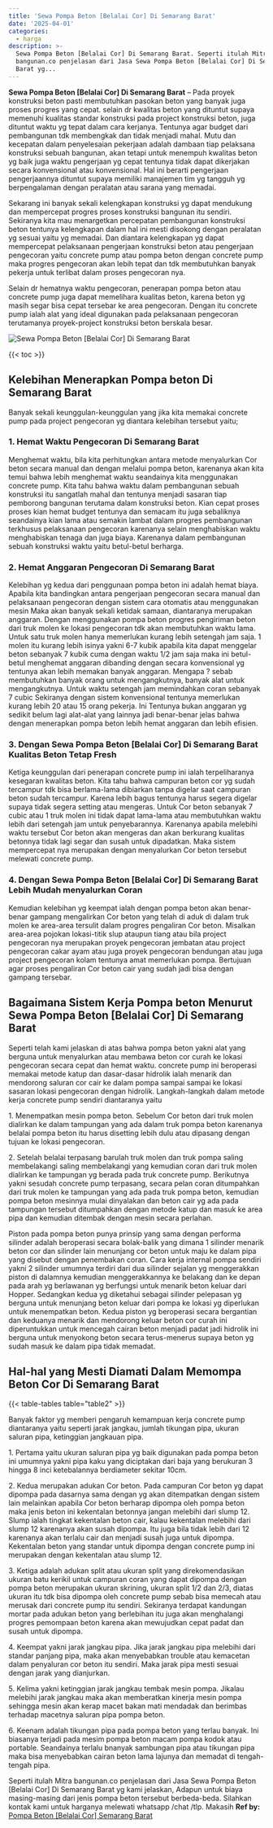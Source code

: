 ```yaml
---
title: 'Sewa Pompa Beton [Belalai Cor] Di Semarang Barat'
date: '2025-04-01'
categories:
  - harga
description: >-
  Sewa Pompa Beton [Belalai Cor] Di Semarang Barat. Seperti itulah Mitra
  bangunan.co penjelasan dari Jasa Sewa Pompa Beton [Belalai Cor] Di Semarang
  Barat yg...
---
```


**Sewa Pompa Beton \[Belalai Cor\] Di Semarang Barat** – Pada proyek konstruksi beton pasti membutuhkan pasokan beton yang banyak juga proses progres yang cepat. selain dr kwalitas beton yang dituntut supaya memenuhi kualitas standar konstruksi pada project konstruksi beton, juga dituntut waktu yg tepat dalam cara kerjanya. Tentunya agar budget dari pembangunan tdk membengkak dan tidak menjadi mahal. Mutu dan kecepatan dalam penyelesaian pekerjaan adalah dambaan tiap pelaksana konstruksi sebuah bangunan, akan tetapi untuk menempuh kwalitas beton yg baik juga waktu pengerjaan yg cepat tentunya tidak dapat dikerjakan secara konvensional atau konvensional. Hal ini berarti pengerjaan pengerjaannya dituntut supaya memiliki manajemen tim yg tangguh yg berpengalaman dengan peralatan atau sarana yang memadai.

Sekarang ini banyak sekali kelengkapan konstruksi yg dapat mendukung dan mempercepat progres proses konstruksi bangunan itu sendiri. Sekiranya kita mau menargetkan percepatan pembangunan konstruksi beton tentunya kelengkapan dalam hal ini mesti disokong dengan peralatan yg sesuai yaitu yg memadai. Dan diantara kelengkapan yg dapat mempercepat pelaksanaan pengerjaan konstruksi beton atau pengerjaan pengecoran yaitu concrete pump atau pompa beton dengan concrete pump maka progres pengecoran akan lebih tepat dan tdk membutuhkan banyak pekerja untuk terlibat dalam proses pengecoran nya.

Selain dr hematnya waktu pengecoran, penerapan pompa beton atau concrete pump juga dapat memelihara kualitas beton, karena beton yg masih segar bisa cepat tersebar ke area pengecoran. Dengan itu concrete pump ialah alat yang ideal digunakan pada pelaksanaan pengecoran terutamanya proyek-project konstruksi beton berskala besar.

![Sewa Pompa Beton [Belalai Cor] Di Semarang Barat](/images/sewa-concrete-pump-17.png)

{{< toc >}}

## Kelebihan Menerapkan Pompa beton Di Semarang Barat

Banyak sekali keunggulan-keunggulan yang jika kita memakai concrete pump pada project pengecoran yg diantara kelebihan tersebut yaitu;

### 1\. Hemat Waktu Pengecoran Di Semarang Barat

Menghemat waktu, bila kita perhitungkan antara metode menyalurkan Cor beton secara manual dan dengan melalui pompa beton, karenanya akan kita temui bahwa lebih menghemat waktu seandainya kita menggunakan concrete pump. Kita tahu bahwa waktu dalam pembangunan sebuah konstruksi itu sangatlah mahal dan tentunya menjadi sasaran tiap pemborong bangunan terutama dalam konstruksi beton. Kian cepat proses proses kian hemat budget tentunya dan semacam itu juga sebaliknya seandainya kian lama atau semakin lambat dalam progres pembangunan terkhusus pelaksanaan pengecoran karenanya selain menghabiskan waktu menghabiskan tenaga dan juga biaya. Karenanya dalam pembangunan sebuah konstruksi waktu yaitu betul-betul berharga.

### 2\. Hemat Anggaran Pengecoran Di Semarang Barat

Kelebihan yg kedua dari penggunaan pompa beton ini adalah hemat biaya. Apabila kita bandingkan antara pengerjaan pengecoran secara manual dan pelaksanaan pengecoran dengan sistem cara otomatis atau menggunakan mesin Maka akan banyak sekali ketidak samaan, diantaranya merupakan anggaran. Dengan menggunakan pompa beton progres pengiriman beton dari truk molen ke lokasi pengecoran tdk akan membutuhkan waktu lama. Untuk satu truk molen hanya memerlukan kurang lebih setengah jam saja. 1 molen itu kurang lebih isinya yakni 6-7 kubik apabila kita dapat menggelar beton sebanyak 7 kubik cuma dengan waktu 1/2 jam saja maka ini betul-betul menghemat anggaran dibanding dengan secara konvensional yg tentunya akan lebih memakan banyak anggaran. Mengapa ? sebab membutuhkan banyak orang untuk mengangkutnya, banyak alat untuk mengangkutnya. Untuk waktu setengah jam memindahkan coran sebanyak 7 cubic Sekiranya dengan sistem konvensional tentunya memerlukan kurang lebih 20 atau 15 orang pekerja. Ini Tentunya bukan anggaran yg sedikit belum lagi alat-alat yang lainnya jadi benar-benar jelas bahwa dengan menerapkan pompa beton lebih hemat anggaran dan lebih efisien.

### 3\. Dengan Sewa Pompa Beton \[Belalai Cor\] Di Semarang Barat Kualitas Beton Tetap Fresh

Ketiga keunggulan dari penerapan concrete pump ini ialah terpeliharanya kesegaran kwalitas beton. Kita tahu bahwa campuran beton cor yg sudah tercampur tdk bisa berlama-lama dibiarkan tanpa digelar saat campuran beton sudah tercampur. Karena lebih bagus tentunya harus segera digelar supaya tidak segera setting atau mengeras. Untuk Cor beton sebanyak 7 cubic atau 1 truk molen ini tidak dapat lama-lama atau membutuhkan waktu lebih dari setengah jam untuk penyebarannya. Karenanya apabila melebihi waktu tersebut Cor beton akan mengeras dan akan berkurang kualitas betonnya tidak lagi segar dan susah untuk dipadatkan. Maka sistem mempercepat nya merupakan dengan menyalurkan Cor beton tersebut melewati concrete pump.

### 4\. Dengan Sewa Pompa Beton \[Belalai Cor\] Di Semarang Barat Lebih Mudah menyalurkan Coran

Kemudian kelebihan yg keempat ialah dengan pompa beton akan benar-benar gampang mengalirkan Cor beton yang telah di aduk di dalam truk molen ke area-area tersulit dalam progres pengaliran Cor beton. Misalkan area-area pojokan lokasi-titik slup ataupun tiang atau bila project pengecoran nya merupakan proyek pengecoran jembatan atau project pengecoran cakar ayam atau juga proyek pengecoran bendungan atau juga project pengecoran kolam tentunya amat memerlukan pompa. Bertujuan agar proses pengaliran Cor beton cair yang sudah jadi bisa dengan gampang tersebar.

## Bagaimana Sistem Kerja Pompa beton Menurut Sewa Pompa Beton \[Belalai Cor\] Di Semarang Barat

Seperti telah kami jelaskan di atas bahwa pompa beton yakni alat yang berguna untuk menyalurkan atau membawa beton cor curah ke lokasi pengecoran secara cepat dan hemat waktu. concrete pump ini beroperasi memakai metode katup dan dasar-dasar hidrolik ialah menarik dan mendorong saluran cor cair ke dalam pompa sampai sampai ke lokasi sasaran lokasi pengecoran dengan hidrolik. Langkah-langkah dalam metode kerja concrete pump sendiri diantaranya yaitu

1\. Menempatkan mesin pompa beton. Sebelum Cor beton dari truk molen dialirkan ke dalam tampungan yang ada dalam truk pompa beton karenanya belalai pompa beton itu harus disetting lebih dulu atau dipasang dengan tujuan ke lokasi pengecoran.

2\. Setelah belalai terpasang barulah truk molen dan truk pompa saling membelakangi saling membelakangi yang kemudian coran dari truk molen dialirkan ke tampungan yg berada pada truk concrete pump. Berikutnya yakni sesudah concrete pump terpasang, secara pelan coran ditumpahkan dari truk molen ke tampungan yang ada pada truk pompa beton, kemudian pompa beton mesinnya mulai dinyalakan dan beton cair yg ada pada tampungan tersebut ditumpahkan dengan metode katup dan masuk ke area pipa dan kemudian ditembak dengan mesin secara perlahan.

Piston pada pompa beton punya prinsip yang sama dengan performa silinder adalah beroperasi secara bolak-balik yang dimana 1 silinder menarik beton cor dan silinder lain menunjang cor beton untuk maju ke dalam pipa yang disebut dengan penembakan coran. Cara kerja internal pompa sendiri yakni 2 silinder umumnya terdiri dari dua silinder sejalan yg menggerakkan piston di dalamnya kemudian menggerakkannya ke belakang dan ke depan pada arah yg berlawanan yg berfungsi untuk menarik beton keluar dari Hopper. Sedangkan kedua yg diketahui sebagai silinder pelepasan yg berguna untuk menunjang beton keluar dari pompa ke lokasi yg diperlukan untuk menempatkan beton. Kedua piston yg beroperasi secara bergantian dan keduanya menarik dan mendorong keluar beton cor curah ini diperuntukkan untuk mencegah cairan beton menjadi padat jadi hidrolik ini berguna untuk menyokong beton secara terus-menerus supaya beton yg sudah masuk ke dalam pipa tidak memadat.

## Hal-hal yang Mesti Diamati Dalam Memompa Beton Cor Di Semarang Barat

{{< table-tables table="table2" >}}

Banyak faktor yg memberi pengaruh kemampuan kerja concrete pump diantaranya yaitu seperti jarak jangkau, jumlah tikungan pipa, ukuran saluran pipa, ketinggian jangkauan pipa.

1\. Pertama yaitu ukuran saluran pipa yg baik digunakan pada pompa beton ini umumnya yakni pipa kaku yang diciptakan dari baja yang berukuran 3 hingga 8 inci ketebalannya berdiameter sekitar 10cm.

2\. Kedua merupakan adukan Cor beton. Pada campuran Cor beton yg dapat dipompa pada dasarnya sama dengan yg akan ditempatkan dengan sistem lain melainkan apabila Cor beton berharap dipompa oleh pompa beton maka jenis beton ini kekentalan betonnya jangan melebihi dari slump 12. Slump ialah tingkat kekentalan beton cair, kalau kekentalan melebihi dari slump 12 karenanya akan susah dipompa. Itu juga bila tidak lebih dari 12 karenanya akan terlalu cair dan menjadi susah juga untuk dipompa. Kekentalan beton yang standar untuk dipompa dengan concrete pump ini merupakan dengan kekentalan atau slump 12.

3\. Ketiga adalah adukan split atau ukuran split yang direkomendasikan ukuran batu kerikil untuk campuran coran yang dapat dipompa dengan pompa beton merupakan ukuran skrining, ukuran split 1/2 dan 2/3, diatas ukuran itu tdk bisa dipompa oleh concrete pump sebab bisa memecah atau merusak dari concrete pump itu sendiri. Sekiranya terdapat kandungan mortar pada adukan beton yang berlebihan itu juga akan menghalangi progres pemompaan beton karena akan mewujudkan cepat padat dan susah untuk dipompa.

4\. Keempat yakni jarak jangkau pipa. Jika jarak jangkau pipa melebihi dari standar panjang pipa, maka akan menyebabkan trouble atau kemacetan dalam penyaluran cor beton itu sendiri. Maka jarak pipa mesti sesuai dengan jarak yang dianjurkan.

5\. Kelima yakni ketinggian jarak jangkau tembak mesin pompa. Jikalau melebihi jarak jangkau maka akan memberatkan kinerja mesin pompa sehingga mesin akan kerap macet bakan mati mendadak dan berimbas terhadap macetnya saluran pipa pompa beton.

6\. Keenam adalah tikungan pipa pada pompa beton yang terlau banyak. Ini biasanya terjadi pada mesim pompa beton macam pompa kodok atau portable. Seandainya terlalu bnanyak sambungan pipa atau tikungan pipa maka bisa menyebabkan cairan beton lama lajunya dan memadat di tengah-tengah pipa.

Seperti itulah Mitra bangunan.co penjelasan dari Jasa Sewa Pompa Beton \[Belalai Cor\] Di Semarang Barat yg kami jelaskan, Adapun untuk biaya masing-masing dari jenis pompa beton tersebut berbeda-beda. Silahkan kontak kami untuk harganya melewati whatsapp /chat /tlp. Makasih
**Ref by:** [Pompa Beton [Belalai Cor] Semarang Barat](https://id.wikipedia.org/wiki/Pompa)
